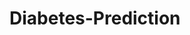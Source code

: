 # Diabetes-Prediction



























































































































































